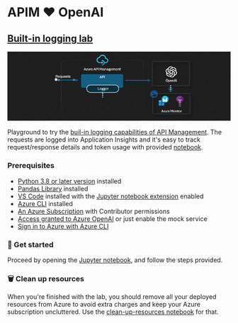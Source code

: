 # APIM ❤️ OpenAI

## [Built-in logging lab](built-in-logging.ipynb)
[![flow](../../images/built-in-logging.gif)](built-in-logging.ipynb)

Playground to try the [buil-in logging capabilities of API Management](https://learn.microsoft.com/en-us/azure/api-management/observability). The requests are logged into Application Insights and it's easy to track request/response details and token usage with provided [notebook](openai-usage-analysis-workbook.json).

### Prerequisites
- [Python 3.8 or later version](https://www.python.org/) installed
- [Pandas Library](https://pandas.pydata.org) installed
- [VS Code](https://code.visualstudio.com/) installed with the [Jupyter notebook extension](https://marketplace.visualstudio.com/items?itemName=ms-toolsai.jupyter) enabled
- [Azure CLI](https://learn.microsoft.com/en-us/cli/azure/install-azure-cli) installed
- [An Azure Subscription](https://azure.microsoft.com/en-us/free/) with Contributor permissions
- [Access granted to Azure OpenAI](https://aka.ms/oai/access) or just enable the mock service
- [Sign in to Azure with Azure CLI](https://learn.microsoft.com/en-us/cli/azure/authenticate-azure-cli-interactively)

### 🚀 Get started
Proceed by opening the [Jupyter notebook](built-in-logging.ipynb), and follow the steps provided.

### 🗑️ Clean up resources
When you're finished with the lab, you should remove all your deployed resources from Azure to avoid extra charges and keep your Azure subscription uncluttered.
Use the [clean-up-resources notebook](clean-up-resources.ipynb) for that.